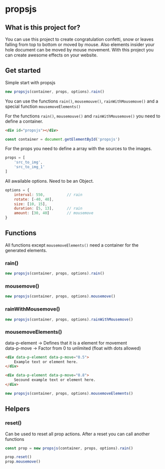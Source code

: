 # propsjs

## What is this project for?
You can use this project to create congratulation confetti, snow or leaves falling from top to bottom or moved by mouse. Also elements insider your hole document can be moved by mouse movement. With this project you can create awesome effects on your website.

## Get started
Simple start with propsjs
```javascript
new propsjs(container, props, options).rain()
```

You can use the functions `rain()`, `mousemouve()`, `rainWithMousemove()` and a special function `mousemoveElements()`

For the functions `rain()`, `mousemouve()` and `rainWithMousemove()` you need to define a container.

```html
<div id="propsjs"></div>
```

```javascript
const container = document.getElementById('propsjs')
```

For the props you need to define a array with the sources to the images.

```javascript
props = [
    'src_to_img',
    'src_to_img_1'
]
```

All awailable options. Need to be an Object.

```javascript
options = {
    interval: 550,          // rain
    rotate: [-40, 40],
    size: [10, 15],
    duration: [5, 13],      // rain
    amount: [30, 40]        // mousemove
}
```


## Functions

All functions except `mousemoveElements()` need a container for the generated elements.

### rain()
```javascript
new propsjs(container, props, options).rain()
```

### mousemove()
```javascript
new propsjs(container, props, options).mousemove()
```

### rainWithMousemove()
```javascript
new propsjs(container, props, options).rainWithMousemove()
```

### mousemoveElements()
data-p-element -> Defines that it is a element for movement
<br>data-p-move -> Factor from 0 to unlimited (float with dots allowed)

```html
<div data-p-element data-p-move="0.5">
    Example text or element here.
</div>

<div data-p-element data-p-move="0.8">
    Secound example text or element here.
</div>
```

```javascript
new propsjs(container, props, options).mousemoveElements()
```

## Helpers

### reset()
Can be used to reset all prop actions.
After a reset you can call another functions

```javascript
const prop = new propsjs(container, props, options).rain()

prop.reset()
prop.mousemove()
```
